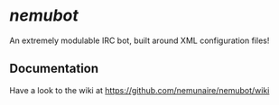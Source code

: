 # *nemubot*

An extremely modulable IRC bot, built around XML configuration files!

## Documentation

Have a look to the wiki at https://github.com/nemunaire/nemubot/wiki
